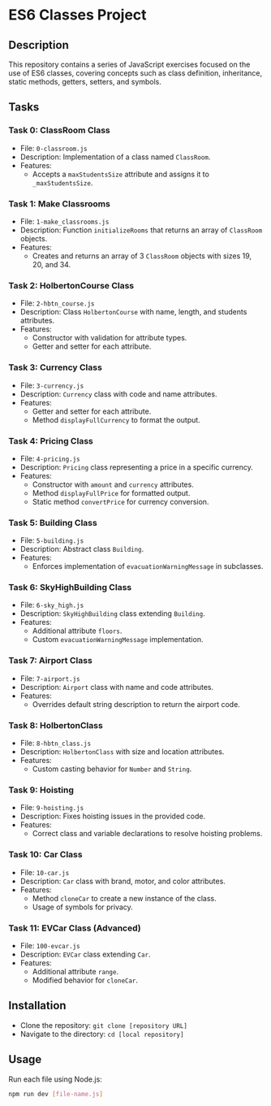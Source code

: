 # ES6 Classes Project

## Description
This repository contains a series of JavaScript exercises focused on the use of ES6 classes, covering concepts such as class definition, inheritance, static methods, getters, setters, and symbols.

## Tasks

### Task 0: ClassRoom Class
- File: `0-classroom.js`
- Description: Implementation of a class named `ClassRoom`.
- Features:
  - Accepts a `maxStudentsSize` attribute and assigns it to `_maxStudentsSize`.

### Task 1: Make Classrooms
- File: `1-make_classrooms.js`
- Description: Function `initializeRooms` that returns an array of `ClassRoom` objects.
- Features:
  - Creates and returns an array of 3 `ClassRoom` objects with sizes 19, 20, and 34.

### Task 2: HolbertonCourse Class
- File: `2-hbtn_course.js`
- Description: Class `HolbertonCourse` with name, length, and students attributes.
- Features:
  - Constructor with validation for attribute types.
  - Getter and setter for each attribute.

### Task 3: Currency Class
- File: `3-currency.js`
- Description: `Currency` class with code and name attributes.
- Features:
  - Getter and setter for each attribute.
  - Method `displayFullCurrency` to format the output.

### Task 4: Pricing Class
- File: `4-pricing.js`
- Description: `Pricing` class representing a price in a specific currency.
- Features:
  - Constructor with `amount` and `currency` attributes.
  - Method `displayFullPrice` for formatted output.
  - Static method `convertPrice` for currency conversion.

### Task 5: Building Class
- File: `5-building.js`
- Description: Abstract class `Building`.
- Features:
  - Enforces implementation of `evacuationWarningMessage` in subclasses.

### Task 6: SkyHighBuilding Class
- File: `6-sky_high.js`
- Description: `SkyHighBuilding` class extending `Building`.
- Features:
  - Additional attribute `floors`.
  - Custom `evacuationWarningMessage` implementation.

### Task 7: Airport Class
- File: `7-airport.js`
- Description: `Airport` class with name and code attributes.
- Features:
  - Overrides default string description to return the airport code.

### Task 8: HolbertonClass
- File: `8-hbtn_class.js`
- Description: `HolbertonClass` with size and location attributes.
- Features:
  - Custom casting behavior for `Number` and `String`.

### Task 9: Hoisting
- File: `9-hoisting.js`
- Description: Fixes hoisting issues in the provided code.
- Features:
  - Correct class and variable declarations to resolve hoisting problems.

### Task 10: Car Class
- File: `10-car.js`
- Description: `Car` class with brand, motor, and color attributes.
- Features:
  - Method `cloneCar` to create a new instance of the class.
  - Usage of symbols for privacy.

### Task 11: EVCar Class (Advanced)
- File: `100-evcar.js`
- Description: `EVCar` class extending `Car`.
- Features:
  - Additional attribute `range`.
  - Modified behavior for `cloneCar`.

## Installation
- Clone the repository: `git clone [repository URL]`
- Navigate to the directory: `cd [local repository]`

## Usage
Run each file using Node.js:
```bash
npm run dev [file-name.js]
```

